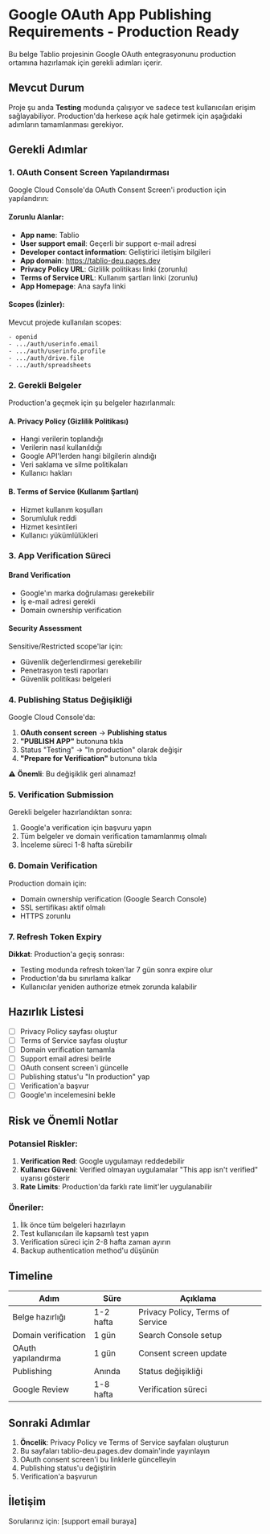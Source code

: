 # Google OAuth App Publishing Requirements - Production Ready

Bu belge Tablio projesinin Google OAuth entegrasyonunu production ortamına hazırlamak için gerekli adımları içerir.

## Mevcut Durum

Proje şu anda **Testing** modunda çalışıyor ve sadece test kullanıcıları erişim sağlayabiliyor. Production'da herkese açık hale getirmek için aşağıdaki adımların tamamlanması gerekiyor.

## Gerekli Adımlar

### 1. OAuth Consent Screen Yapılandırması

Google Cloud Console'da OAuth Consent Screen'i production için yapılandırın:

#### Zorunlu Alanlar:
- **App name**: Tablio
- **User support email**: Geçerli bir support e-mail adresi
- **Developer contact information**: Geliştirici iletişim bilgileri
- **App domain**: https://tablio-deu.pages.dev
- **Privacy Policy URL**: Gizlilik politikası linki (zorunlu)
- **Terms of Service URL**: Kullanım şartları linki (zorunlu)
- **App Homepage**: Ana sayfa linki

#### Scopes (İzinler):
Mevcut projede kullanılan scopes:
```
- openid
- .../auth/userinfo.email  
- .../auth/userinfo.profile
- .../auth/drive.file
- .../auth/spreadsheets
```

### 2. Gerekli Belgeler

Production'a geçmek için şu belgeler hazırlanmalı:

#### A. Privacy Policy (Gizlilik Politikası)
- Hangi verilerin toplandığı
- Verilerin nasıl kullanıldığı  
- Google API'lerden hangi bilgilerin alındığı
- Veri saklama ve silme politikaları
- Kullanıcı hakları

#### B. Terms of Service (Kullanım Şartları)
- Hizmet kullanım koşulları
- Sorumluluk reddi
- Hizmet kesintileri
- Kullanıcı yükümlülükleri

### 3. App Verification Süreci

#### Brand Verification
- Google'ın marka doğrulaması gerekebilir
- İş e-mail adresi gerekli
- Domain ownership verification

#### Security Assessment
Sensitive/Restricted scope'lar için:
- Güvenlik değerlendirmesi gerekebilir
- Penetrasyon testi raporları
- Güvenlik politikası belgeleri

### 4. Publishing Status Değişikliği

Google Cloud Console'da:
1. **OAuth consent screen** → **Publishing status**
2. **"PUBLISH APP"** butonuna tıkla
3. Status "Testing" → "In production" olarak değişir
4. **"Prepare for Verification"** butonuna tıkla

⚠️ **Önemli**: Bu değişiklik geri alınamaz!

### 5. Verification Submission

Gerekli belgeler hazırlandıktan sonra:
1. Google'a verification için başvuru yapın
2. Tüm belgeler ve domain verification tamamlanmış olmalı
3. İnceleme süreci 1-8 hafta sürebilir

### 6. Domain Verification

Production domain için:
- Domain ownership verification (Google Search Console)
- SSL sertifikası aktif olmalı
- HTTPS zorunlu

### 7. Refresh Token Expiry

**Dikkat**: Production'a geçiş sonrası:
- Testing modunda refresh token'lar 7 gün sonra expire olur
- Production'da bu sınırlama kalkar
- Kullanıcılar yeniden authorize etmek zorunda kalabilir

## Hazırlık Listesi

- [ ] Privacy Policy sayfası oluştur
- [ ] Terms of Service sayfası oluştur  
- [ ] Domain verification tamamla
- [ ] Support email adresi belirle
- [ ] OAuth consent screen'i güncelle
- [ ] Publishing status'u "In production" yap
- [ ] Verification'a başvur
- [ ] Google'ın incelemesini bekle

## Risk ve Önemli Notlar

### Potansiel Riskler:
1. **Verification Red**: Google uygulamayı reddedebilir
2. **Kullanıcı Güveni**: Verified olmayan uygulamalar "This app isn't verified" uyarısı gösterir
3. **Rate Limits**: Production'da farklı rate limit'ler uygulanabilir

### Öneriler:
1. İlk önce tüm belgeleri hazırlayın
2. Test kullanıcıları ile kapsamlı test yapın
3. Verification süreci için 2-8 hafta zaman ayırın
4. Backup authentication method'u düşünün

## Timeline

| Adım | Süre | Açıklama |
|------|------|----------|
| Belge hazırlığı | 1-2 hafta | Privacy Policy, Terms of Service |
| Domain verification | 1 gün | Search Console setup |
| OAuth yapılandırma | 1 gün | Consent screen update |
| Publishing | Anında | Status değişikliği |
| Google Review | 1-8 hafta | Verification süreci |

## Sonraki Adımlar

1. **Öncelik**: Privacy Policy ve Terms of Service sayfaları oluşturun
2. Bu sayfaları tablio-deu.pages.dev domain'inde yayınlayın  
3. OAuth consent screen'i bu linklerle güncelleyin
4. Publishing status'u değiştirin
5. Verification'a başvurun

## İletişim

Sorularınız için: [support email buraya]